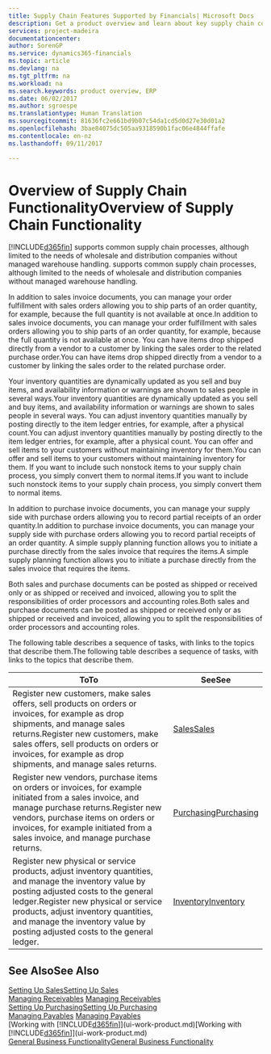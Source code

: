 ```yaml
---
title: Supply Chain Features Supported by Financials| Microsoft Docs
description: Get a product overview and learn about key supply chain concepts and processes that are part of the ERP solution.
services: project-madeira
documentationcenter: 
author: SorenGP
ms.service: dynamics365-financials
ms.topic: article
ms.devlang: na
ms.tgt_pltfrm: na
ms.workload: na
ms.search.keywords: product overview, ERP
ms.date: 06/02/2017
ms.author: sgroespe
ms.translationtype: Human Translation
ms.sourcegitcommit: 81636fc2e661bd9b07c54da1cd5d0d27e30d01a2
ms.openlocfilehash: 3bae84075dc505aa9318590b1fac06e4844ffafe
ms.contentlocale: en-nz
ms.lasthandoff: 09/11/2017

---
```

# <a name="overview-of-supply-chain-functionality"></a><span data-ttu-id="be710-103">Overview of Supply Chain Functionality</span><span class="sxs-lookup"><span data-stu-id="be710-103">Overview of Supply Chain Functionality</span></span>
[!INCLUDE[d365fin](includes/d365fin_md.md)]<span data-ttu-id="be710-104"> supports common supply chain processes, although limited to the needs of wholesale and distribution companies without managed warehouse handling.</span><span class="sxs-lookup"><span data-stu-id="be710-104"> supports common supply chain processes, although limited to the needs of wholesale and distribution companies without managed warehouse handling.</span></span>

<span data-ttu-id="be710-105">In addition to sales invoice documents, you can manage your order fulfillment with sales orders allowing you to ship parts of an order quantity, for example, because the full quantity is not available at once.</span><span class="sxs-lookup"><span data-stu-id="be710-105">In addition to sales invoice documents, you can manage your order fulfillment with sales orders allowing you to ship parts of an order quantity, for example, because the full quantity is not available at once.</span></span> <span data-ttu-id="be710-106">You can have items drop shipped directly from a vendor to a customer by linking the sales order to the related purchase order.</span><span class="sxs-lookup"><span data-stu-id="be710-106">You can have items drop shipped directly from a vendor to a customer by linking the sales order to the related purchase order.</span></span>

<span data-ttu-id="be710-107">Your inventory quantities are dynamically updated as you sell and buy items, and availability information or warnings are shown to sales people in several ways.</span><span class="sxs-lookup"><span data-stu-id="be710-107">Your inventory quantities are dynamically updated as you sell and buy items, and availability information or warnings are shown to sales people in several ways.</span></span> <span data-ttu-id="be710-108">You can adjust inventory quantities manually by posting directly to the item ledger entries, for example, after a physical count.</span><span class="sxs-lookup"><span data-stu-id="be710-108">You can adjust inventory quantities manually by posting directly to the item ledger entries, for example, after a physical count.</span></span> <span data-ttu-id="be710-109">You can offer and sell items to your customers without maintaining inventory for them.</span><span class="sxs-lookup"><span data-stu-id="be710-109">You can offer and sell items to your customers without maintaining inventory for them.</span></span> <span data-ttu-id="be710-110">If you want to include such nonstock items to your supply chain process, you simply convert them to normal items.</span><span class="sxs-lookup"><span data-stu-id="be710-110">If you want to include such nonstock items to your supply chain process, you simply convert them to normal items.</span></span>

<span data-ttu-id="be710-111">In addition to purchase invoice documents, you can manage your supply side with purchase orders allowing you to record partial receipts of an order quantity.</span><span class="sxs-lookup"><span data-stu-id="be710-111">In addition to purchase invoice documents, you can manage your supply side with purchase orders allowing you to record partial receipts of an order quantity.</span></span> <span data-ttu-id="be710-112">A simple supply planning function allows you to initiate a purchase directly from the sales invoice that requires the items.</span><span class="sxs-lookup"><span data-stu-id="be710-112">A simple supply planning function allows you to initiate a purchase directly from the sales invoice that requires the items.</span></span>

<span data-ttu-id="be710-113">Both sales and purchase documents can be posted as shipped or received only or as shipped or received and invoiced, allowing you to split the responsibilities of order processors and accounting roles.</span><span class="sxs-lookup"><span data-stu-id="be710-113">Both sales and purchase documents can be posted as shipped or received only or as shipped or received and invoiced, allowing you to split the responsibilities of order processors and accounting roles.</span></span>

<span data-ttu-id="be710-114">The following table describes a sequence of tasks, with links to the topics that describe them.</span><span class="sxs-lookup"><span data-stu-id="be710-114">The following table describes a sequence of tasks, with links to the topics that describe them.</span></span>

| <span data-ttu-id="be710-115">To</span><span class="sxs-lookup"><span data-stu-id="be710-115">To</span></span> | <span data-ttu-id="be710-116">See</span><span class="sxs-lookup"><span data-stu-id="be710-116">See</span></span> |
| --- | --- |
| <span data-ttu-id="be710-117">Register new customers, make sales offers, sell products on orders or invoices, for example as drop shipments, and manage sales returns.</span><span class="sxs-lookup"><span data-stu-id="be710-117">Register new customers, make sales offers, sell products on orders or invoices, for example as drop shipments, and manage sales returns.</span></span> |[<span data-ttu-id="be710-118">Sales</span><span class="sxs-lookup"><span data-stu-id="be710-118">Sales</span></span>](sales-manage-sales.md) |
| <span data-ttu-id="be710-119">Register new vendors, purchase items on orders or invoices, for example initiated from a sales invoice, and manage purchase returns.</span><span class="sxs-lookup"><span data-stu-id="be710-119">Register new vendors, purchase items on orders or invoices, for example initiated from a sales invoice, and manage purchase returns.</span></span> |[<span data-ttu-id="be710-120">Purchasing</span><span class="sxs-lookup"><span data-stu-id="be710-120">Purchasing</span></span>](purchasing-manage-purchasing.md) |
| <span data-ttu-id="be710-121">Register new physical or service products, adjust inventory quantities, and manage the inventory value by posting adjusted costs to the general ledger.</span><span class="sxs-lookup"><span data-stu-id="be710-121">Register new physical or service products, adjust inventory quantities, and manage the inventory value by posting adjusted costs to the general ledger.</span></span> |[<span data-ttu-id="be710-122">Inventory</span><span class="sxs-lookup"><span data-stu-id="be710-122">Inventory</span></span>](inventory-manage-inventory.md) |

## <a name="see-also"></a><span data-ttu-id="be710-123">See Also</span><span class="sxs-lookup"><span data-stu-id="be710-123">See Also</span></span>
[<span data-ttu-id="be710-124">Setting Up Sales</span><span class="sxs-lookup"><span data-stu-id="be710-124">Setting Up Sales</span></span>](sales-setup-sales.md)  
<span data-ttu-id="be710-125">[Managing Receivables](receivables-manage-receivables.md)   </span><span class="sxs-lookup"><span data-stu-id="be710-125">[Managing Receivables](receivables-manage-receivables.md)   </span></span>  
[<span data-ttu-id="be710-126">Setting Up Purchasing</span><span class="sxs-lookup"><span data-stu-id="be710-126">Setting Up Purchasing</span></span>](purchasing-setup-purchasing.md)  
<span data-ttu-id="be710-127">[Managing Payables](payables-manage-payables.md)  </span><span class="sxs-lookup"><span data-stu-id="be710-127">[Managing Payables](payables-manage-payables.md)  </span></span>  
<span data-ttu-id="be710-128">[Working with [!INCLUDE[d365fin](includes/d365fin_md.md)]](ui-work-product.md)</span><span class="sxs-lookup"><span data-stu-id="be710-128">[Working with [!INCLUDE[d365fin](includes/d365fin_md.md)]](ui-work-product.md)</span></span>  
[<span data-ttu-id="be710-129">General Business Functionality</span><span class="sxs-lookup"><span data-stu-id="be710-129">General Business Functionality</span></span>](ui-across-business-areas.md)

